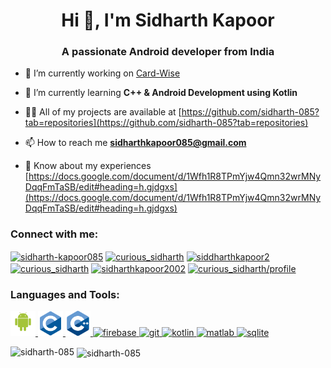 <h1 align="center">Hi 👋, I'm Sidharth Kapoor</h1>
<h3 align="center">A passionate Android developer from India</h3>

- 🔭 I’m currently working on [Card-Wise](https://github.com/sidharth-085/Card-Wise)

- 🌱 I’m currently learning **C++ & Android Development using Kotlin**

- 👨‍💻 All of my projects are available at [https://github.com/sidharth-085?tab=repositories](https://github.com/sidharth-085?tab=repositories)

- 📫 How to reach me **sidharthkapoor085@gmail.com**

- 📄 Know about my experiences [https://docs.google.com/document/d/1Wfh1R8TPmYjw4Qmn32wrMNyDqqFmTaSB/edit#heading=h.gjdgxs](https://docs.google.com/document/d/1Wfh1R8TPmYjw4Qmn32wrMNyDqqFmTaSB/edit#heading=h.gjdgxs)

<h3 align="left">Connect with me:</h3>
<p align="left">
<a href="https://linkedin.com/in/sidharth-kapoor085" target="blank"><img align="center" src="https://raw.githubusercontent.com/rahuldkjain/github-profile-readme-generator/master/src/images/icons/Social/linked-in-alt.svg" alt="sidharth-kapoor085" height="30" width="40" /></a>
<a href="https://instagram.com/curious_sidharth" target="blank"><img align="center" src="https://raw.githubusercontent.com/rahuldkjain/github-profile-readme-generator/master/src/images/icons/Social/instagram.svg" alt="curious_sidharth" height="30" width="40" /></a>
<a href="https://www.hackerrank.com/siddharthkapoor2" target="blank"><img align="center" src="https://raw.githubusercontent.com/rahuldkjain/github-profile-readme-generator/master/src/images/icons/Social/hackerrank.svg" alt="siddharthkapoor2" height="30" width="40" /></a>
<a href="https://codeforces.com/profile/curious_sidharth" target="blank"><img align="center" src="https://raw.githubusercontent.com/rahuldkjain/github-profile-readme-generator/master/src/images/icons/Social/codeforces.svg" alt="curious_sidharth" height="30" width="40" /></a>
<a href="https://www.leetcode.com/sidharthkapoor2002" target="blank"><img align="center" src="https://raw.githubusercontent.com/rahuldkjain/github-profile-readme-generator/master/src/images/icons/Social/leet-code.svg" alt="sidharthkapoor2002" height="30" width="40" /></a>
<a href="https://auth.geeksforgeeks.org/user/curious_sidharth/profile" target="blank"><img align="center" src="https://raw.githubusercontent.com/rahuldkjain/github-profile-readme-generator/master/src/images/icons/Social/geeks-for-geeks.svg" alt="curious_sidharth/profile" height="30" width="40" /></a>
</p>

<h3 align="left">Languages and Tools:</h3>
<p align="left"> <a href="https://developer.android.com" target="_blank" rel="noreferrer"> <img src="https://raw.githubusercontent.com/devicons/devicon/master/icons/android/android-original-wordmark.svg" alt="android" width="40" height="40"/> </a> <a href="https://www.cprogramming.com/" target="_blank" rel="noreferrer"> <img src="https://raw.githubusercontent.com/devicons/devicon/master/icons/c/c-original.svg" alt="c" width="40" height="40"/> </a> <a href="https://www.w3schools.com/cpp/" target="_blank" rel="noreferrer"> <img src="https://raw.githubusercontent.com/devicons/devicon/master/icons/cplusplus/cplusplus-original.svg" alt="cplusplus" width="40" height="40"/> </a> <a href="https://firebase.google.com/" target="_blank" rel="noreferrer"> <img src="https://www.vectorlogo.zone/logos/firebase/firebase-icon.svg" alt="firebase" width="40" height="40"/> </a> <a href="https://git-scm.com/" target="_blank" rel="noreferrer"> <img src="https://www.vectorlogo.zone/logos/git-scm/git-scm-icon.svg" alt="git" width="40" height="40"/> </a> <a href="https://kotlinlang.org" target="_blank" rel="noreferrer"> <img src="https://www.vectorlogo.zone/logos/kotlinlang/kotlinlang-icon.svg" alt="kotlin" width="40" height="40"/> </a> <a href="https://www.mathworks.com/" target="_blank" rel="noreferrer"> <img src="https://upload.wikimedia.org/wikipedia/commons/2/21/Matlab_Logo.png" alt="matlab" width="40" height="40"/> </a> <a href="https://www.sqlite.org/" target="_blank" rel="noreferrer"> <img src="https://www.vectorlogo.zone/logos/sqlite/sqlite-icon.svg" alt="sqlite" width="40" height="40"/> </a> </p>

<p><img align="left" src="https://github-readme-stats.vercel.app/api/top-langs?username=sidharth-085&show_icons=true&locale=en&layout=compact" alt="sidharth-085" /></p>

<p>&nbsp;<img align="center" src="https://github-readme-stats.vercel.app/api?username=sidharth-085&show_icons=true&locale=en" alt="sidharth-085" /></p>
